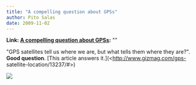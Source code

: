 ```yaml
---
title: "A compelling question about GPSs"
author: Pito Salas
date: 2009-11-02
---
```


**Link: [A compelling question about GPSs](None):** ""

"GPS satellites tell us where we are, but what tells them where they are?".
**Good question**. [This article answers it.](<http://www.gizmag.com/gps-
satellite-location/13237/#>)

![](https://i0.wp.com/img.zemanta.com/pixy.gif?w=584)


